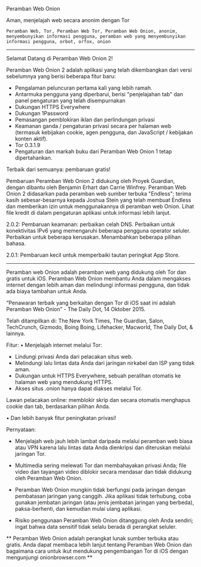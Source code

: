 Peramban Web Onion

Aman, menjelajah web secara anonim dengan Tor

`Peramban Web, Tor, Peramban Web Tor, Peramban Web Onion, anonim, menyembunyikan informasi pengguna, peramban web yang menyembunyikan informasi pengguna, orbot, orfox, onion`

---

Selamat Datang di Peramban Web Onion 2!

Peramban Web Onion 2 adalah aplikasi yang telah dikembangkan dari versi sebelumnya yang berisi beberapa fitur baru:

* Pengalaman peluncuran pertama kali yang lebih ramah.
* Antarmuka pengguna yang diperbarui, berisi "penjelajahan tab" dan panel pengaturan yang telah disempurnakan
* Dukungan HTTPS Everywhere
* Dukungan 1Password
* Pemasangan pemblokiran iklan dan perlindungan privasi
* Keamanan ganda / pengaturan privasi secara per halaman web (termasuk kebijakan cookie, agen pengguna, dan JavaScript / kebijakan konten aktif).
* Tor 0.3.1.9
* Pengaturan dan markah buku dari Peramban Web Onion 1  tetap dipertahankan.

Terbaik dari semuanya: pembaruan gratis!

Pembaruan Peramban Web Onion 2 didukung oleh Proyek Guardian, dengan dibantu oleh Benjamin Erhart dan Carrie Winfrey.  Peramban Web Onion 2 didasarkan pada peramban web sumber terbuka "Endless"; terima kasih sebesar-besarnya kepada Joshua Stein yang telah membuat Endless dan memberikan izin untuk menggunakannya di peramban web Onion. Lihat file kredit di dalam pengaturan aplikasi untuk informasi lebih lanjut.

2.0.2: Pembaruan keamanan: perbaikan celah DNS. Perbaikan untuk konektivitas IPv6 yang memengaruhi beberapa pengguna operator seluler. Perbaikan untuk beberapa kerusakan. Menambahkan beberapa pilihan bahasa.

2.0.1: Pembaruan kecil untuk memperbaiki tautan peringkat App Store.

---

Peramban web Onion adalah peramban web yang didukung oleh Tor dan gratis untuk iOS. Peramban Web Onion membantu Anda dalam mengakses internet dengan lebih aman dan melindungi informasi pengguna, dan tidak ada biaya tambahan untuk Anda.

“Penawaran terbaik yang berkaitan dengan Tor di iOS saat ini adalah Peramban Web Onion” - The Daily Dot, 14 Oktober 2015.

Telah ditampilkan di: The New York Times, The Guardian, Salon, TechCrunch, Gizmodo, Boing Boing, Lifehacker, Macworld, The Daily Dot, & lainnya.

Fitur:
• Menjelajah internet melalui Tor:
- Lindungi privasi Anda dari pelacakan situs web.
- Melindungi lalu lintas data Anda dari jaringan nirkabel dan ISP yang tidak aman.
- Dukungan untuk HTTPS Everywhere, sebuah peralihan otomatis ke halaman web yang mendukung HTTPS.
- Akses situs .onion hanya dapat diakses melalui Tor.

Lawan pelacakan online: memblokir skrip dan secara otomatis menghapus cookie dan tab, berdasarkan pilihan Anda.

• Dan lebih banyak fitur peningkatan privasi!

Pernyataan:
- Menjelajah web jauh lebih lambat daripada melalui peramban web biasa atau VPN karena lalu lintas data Anda dienkripsi dan diteruskan melalui jaringan Tor.

- Multimedia sering melewati Tor dan membahayakan privasi Anda; file video dan tayangan video diblokir secara mendasar dan tidak didukung oleh Peramban Web Onion.

- Peramban Web Onion mungkin tidak berfungsi pada jaringan dengan pembatasan jaringan yang canggih. Jika aplikasi tidak terhubung, coba gunakan jembatan jaringan (atau jenis jembatan jaringan yang berbeda), paksa-berhenti, dan kemudian mulai ulang aplikasi.

- Risiko penggunaan Peramban Web Onion ditanggung oleh Anda sendiri; ingat bahwa data sensitif tidak selalu berada di perangkat seluler.

** Peramban Web Onion adalah perangkat lunak sumber terbuka atau gratis. Anda dapat membaca lebih lanjut tentang Peramban Web Onion dan bagaimana cara untuk ikut mendukung pengembangan Tor di iOS dengan mengunjungi onionbrowser.com **

